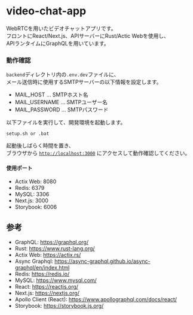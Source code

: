 # video-chat-app

WebRTCを用いたビデオチャットアプリです。  
フロントにReact/Next.js、APIサーバーにRust/Actic Webを使用し、  
APIランタイムにGraphQLを用いています。

### 動作確認
`backend`ディレクトリ内の`.env.dev`ファイルに、  
メール送信時に使用するSMTPサーバーの以下情報を設定します。
  * MAIL_HOST … SMTPホスト名
  * MAIL_USERNAME … SMTPユーザー名
  * MAIL_PASSWORD … SMTPパスワード

以下ファイルを実行して、開発環境を起動します。
```
setup.sh or .bat
```

起動後しばらく時間を置き、  
ブラウザから [`http://localhost:3000`](http://localhost:3000) にアクセスして動作確認してください。

#### 使用ポート
  * Actix Web: 8080
  * Redis: 6379
  * MySQL: 3306
  * Next.js: 3000
  * Storybook: 6006

## 参考

  * GraphQL: https://graphql.org/
  * Rust: https://www.rust-lang.org/
  * Actix Web: https://actix.rs/
  * Async Graphql: https://async-graphql.github.io/async-graphql/en/index.html
  * Redis: https://redis.io/
  * MySQL: https://www.mysql.com/
  * React: https://reactjs.org/
  * Next.js: https://nextjs.org/
  * Apollo Client (React): https://www.apollographql.com/docs/react/
  * Storybook: https://storybook.js.org/
